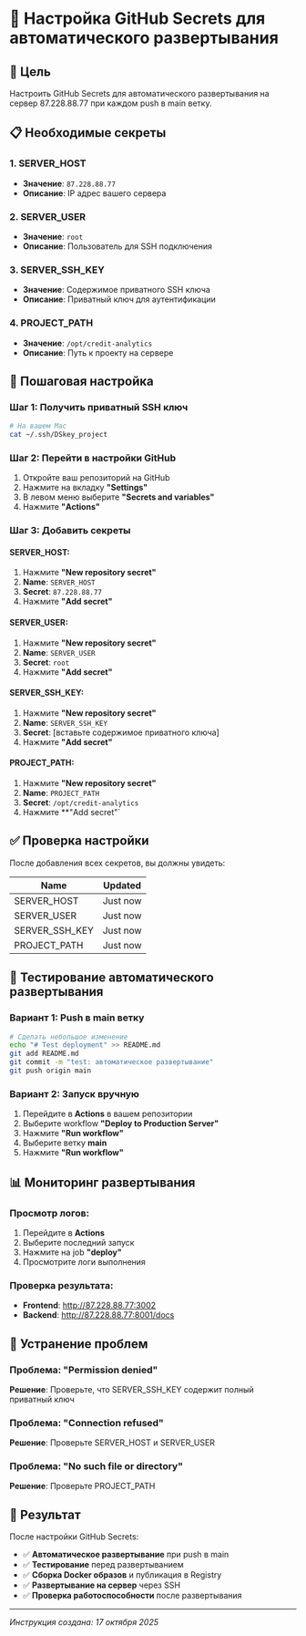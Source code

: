 # 🔐 Настройка GitHub Secrets для автоматического развертывания

## 🎯 Цель
Настроить GitHub Secrets для автоматического развертывания на сервер 87.228.88.77 при каждом push в main ветку.

## 📋 Необходимые секреты

### 1. SERVER_HOST
- **Значение**: `87.228.88.77`
- **Описание**: IP адрес вашего сервера

### 2. SERVER_USER
- **Значение**: `root`
- **Описание**: Пользователь для SSH подключения

### 3. SERVER_SSH_KEY
- **Значение**: Содержимое приватного SSH ключа
- **Описание**: Приватный ключ для аутентификации

### 4. PROJECT_PATH
- **Значение**: `/opt/credit-analytics`
- **Описание**: Путь к проекту на сервере

## 🔧 Пошаговая настройка

### Шаг 1: Получить приватный SSH ключ
```bash
# На вашем Mac
cat ~/.ssh/DSkey_project
```

### Шаг 2: Перейти в настройки GitHub
1. Откройте ваш репозиторий на GitHub
2. Нажмите на вкладку **"Settings"**
3. В левом меню выберите **"Secrets and variables"**
4. Нажмите **"Actions"**

### Шаг 3: Добавить секреты

#### SERVER_HOST:
1. Нажмите **"New repository secret"**
2. **Name**: `SERVER_HOST`
3. **Secret**: `87.228.88.77`
4. Нажмите **"Add secret"**

#### SERVER_USER:
1. Нажмите **"New repository secret"**
2. **Name**: `SERVER_USER`
3. **Secret**: `root`
4. Нажмите **"Add secret"**

#### SERVER_SSH_KEY:
1. Нажмите **"New repository secret"**
2. **Name**: `SERVER_SSH_KEY`
3. **Secret**: [вставьте содержимое приватного ключа]
4. Нажмите **"Add secret"**

#### PROJECT_PATH:
1. Нажмите **"New repository secret"**
2. **Name**: `PROJECT_PATH`
3. **Secret**: `/opt/credit-analytics`
4. Нажмите **"Add secret"`

## ✅ Проверка настройки

После добавления всех секретов, вы должны увидеть:

| Name | Updated |
|------|---------|
| SERVER_HOST | Just now |
| SERVER_USER | Just now |
| SERVER_SSH_KEY | Just now |
| PROJECT_PATH | Just now |

## 🚀 Тестирование автоматического развертывания

### Вариант 1: Push в main ветку
```bash
# Сделать небольшое изменение
echo "# Test deployment" >> README.md
git add README.md
git commit -m "test: автоматическое развертывание"
git push origin main
```

### Вариант 2: Запуск вручную
1. Перейдите в **Actions** в вашем репозитории
2. Выберите workflow **"Deploy to Production Server"**
3. Нажмите **"Run workflow"**
4. Выберите ветку **main**
5. Нажмите **"Run workflow"**

## 📊 Мониторинг развертывания

### Просмотр логов:
1. Перейдите в **Actions**
2. Выберите последний запуск
3. Нажмите на job **"deploy"**
4. Просмотрите логи выполнения

### Проверка результата:
- **Frontend**: http://87.228.88.77:3002
- **Backend**: http://87.228.88.77:8001/docs

## 🔧 Устранение проблем

### Проблема: "Permission denied"
**Решение**: Проверьте, что SERVER_SSH_KEY содержит полный приватный ключ

### Проблема: "Connection refused"
**Решение**: Проверьте SERVER_HOST и SERVER_USER

### Проблема: "No such file or directory"
**Решение**: Проверьте PROJECT_PATH

## 🎯 Результат

После настройки GitHub Secrets:
- ✅ **Автоматическое развертывание** при push в main
- ✅ **Тестирование** перед развертыванием
- ✅ **Сборка Docker образов** и публикация в Registry
- ✅ **Развертывание на сервер** через SSH
- ✅ **Проверка работоспособности** после развертывания

---
*Инструкция создана: 17 октября 2025*
